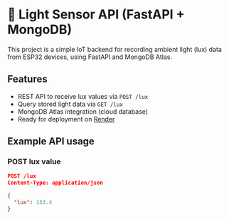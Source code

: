 # 🌿 Light Sensor API (FastAPI + MongoDB)

This project is a simple IoT backend for recording ambient light (lux) data from ESP32 devices, using FastAPI and MongoDB Atlas.

## Features

- REST API to receive lux values via `POST /lux`
- Query stored light data via `GET /lux`
- MongoDB Atlas integration (cloud database)
- Ready for deployment on [Render](https://render.com)

## Example API usage

### POST lux value

```json
POST /lux
Content-Type: application/json

{
  "lux": 153.4
}

